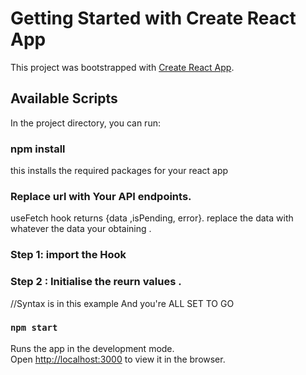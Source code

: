 # Getting Started with Create React App

This project was bootstrapped with [Create React App](https://github.com/facebook/create-react-app).

## Available Scripts

In the project directory, you can run:
### npm install
this installs the required packages for your react app

###  Replace url with Your API endpoints.

useFetch hook returns {data ,isPending, error}.
replace the data with whatever the data your obtaining .

 ### Step 1: import the Hook
 
 
 ### Step 2 : Initialise the reurn values .
 //Syntax is in this example
 And you're ALL SET TO GO

### `npm start`

Runs the app in the development mode.\
Open [http://localhost:3000](http://localhost:3000) to view it in the browser.
